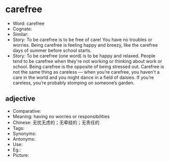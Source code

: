 # carefree

- Word: carefree
- Cognate: 
- Similar: 
- Story: To be carefree is to be free of care! You have no troubles or worries. Being carefree is feeling happy and breezy, like the carefree days of summer before school starts.
- Story: To be carefree (one word) is to be happy and relaxed. People tend to be carefree when they're not working or thinking about work or school. Being carefree is the opposite of being stressed out. Carefree is not the same thing as careless — when you’re carefree, you haven't a care in the world and you might dance in a field of daisies. If you’re careless, you’re probably stomping on someone’s garden.

## adjective

- Comparative: 
- Meaning: having no worries or responsibilities
- Chinese: 无忧无虑的；无牵挂的；无责任的
- Tags: 
- Synonyms: 
- Antonyms: 
- Use: 
- Eg.: 
- Picture: 

